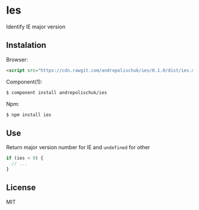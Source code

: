 # Ies

  Identify IE major version

## Instalation

  Browser:

```html
<script src="https://cdn.rawgit.com/andrepolischuk/ies/0.1.0/dist/ies.min.js"></script>
```

  Component(1):

```sh
$ component install andrepolischuk/ies
```

  Npm:

```sh
$ npm install ies
```

## Use

  Return major version number for IE and `undefined` for other

```js
if (ies < 9) {
  // ...
}
```

## License

  MIT
